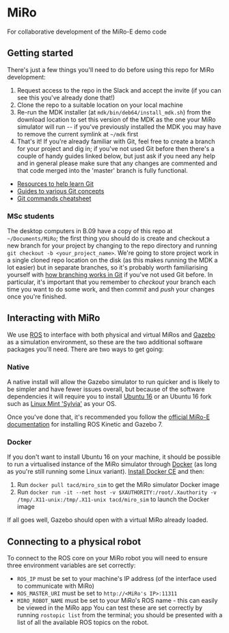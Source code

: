 # MiRo
For collaborative development of the MiRo-E demo code

## Getting started
There's just a few things you'll need to do before using this repo for MiRo development:
1. Request access to the repo in the Slack and accept the invite (if you can see this you've already done that!)
2. Clone the repo to a suitable location on your local machine
3. Re-run the MDK installer (at `mdk/bin/deb64/install_mdk.sh`) from the download location to set this version of the MDK as the one your MiRo simulator will run -- if you've previously installed the MDK you may have to remove the current symlink at `~/mdk` first
4. That's it! If you're already familiar with Git, feel free to create a branch for your project and dig in; if you've not used Git before then there's a couple of handy guides linked below, but just ask if you need any help and in general please make sure that any changes are commented and that code merged into the 'master' branch is fully functional.

* [Resources to help learn Git](https://try.github.io)
* [Guides to various Git concepts](https://guides.github.com)
* [Git commands cheatsheet](https://github.github.com/training-kit/downloads/github-git-cheat-sheet/)

### MSc students
The desktop computers in B.09 have a copy of this repo at `~/Documents/MiRo`; the first thing you should do is create and checkout a new branch for your project by changing to the repo directory and running `git checkout -b <your_project_name>`. We're going to store project work in a single cloned repo location on the disk (as this makes running the MDK a lot easier) but in separate branches, so it's probably worth familiarising yourself with [how branching works in Git](https://git-scm.com/book/en/v2/Git-Branching-Branches-in-a-Nutshell) if you've not used Git before. In particular, it's important that you remember to *checkout* your branch each time you want to do some work, and then *commit* and *push* your changes once you're finished.

## Interacting with MiRo
We use [ROS](https://www.ros.org) to interface with both physical and virtual MiRos and [Gazebo](http://gazebosim.org) as a simulation environment, so these are the two additional software packages you'll need. There are two ways to get going:

### Native
A native install will allow the Gazebo simulator to run quicker and is likely to be simpler and have fewer issues overall, but because of the software dependencies it will require you to install [Ubuntu 16](http://releases.ubuntu.com/16.04/) or an Ubuntu 16 fork such as [Linux Mint 'Sylvia'](https://linuxmint.com/release.php?id=31) as your OS.

Once you've done that, it's recommended you follow the [official MiRo-E documentation](http://labs.consequentialrobotics.com/miro-e/docs/index.php?page=Developer_Profiles_Simulator) for installing ROS Kinetic and Gazebo 7.

### Docker
If you don't want to install Ubuntu 16 on your machine, it should be possible to run a virtualised instance of the MiRo simulator through [Docker](https://www.docker.com) (as long as you're still running some Linux variant). [Install Docker CE](https://docs.docker.com/install/linux/docker-ce/ubuntu/) and then:
1. Run `docker pull tacd/miro_sim` to get the MiRo simulator Docker image
2. Run `docker run -it --net host -v $XAUTHORITY:/root/.Xauthority -v /tmp/.X11-unix:/tmp/.X11-unix tacd/miro_sim` to launch the Docker image

If all goes well, Gazebo should open with a virtual MiRo already loaded.

## Connecting to a physical robot
To connect to the ROS core on your MiRo robot you will need to ensure three environment variables are set correctly:
* `ROS_IP` must be set to your machine's IP address (of the interface used to communicate with MiRo)
* `ROS_MASTER_URI` must be set to `http://<MiRo's IP>:11311`
* `MIRO_ROBOT_NAME` must be set to your MiRo's ROS name - this can easily be viewed in the MiRo app
You can test these are set correctly by running `rostopic list` from the terminal; you should be presented with a list of all the available ROS topics on the robot.

